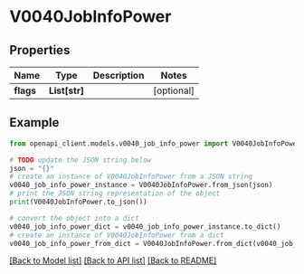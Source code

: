 # V0040JobInfoPower


## Properties

Name | Type | Description | Notes
------------ | ------------- | ------------- | -------------
**flags** | **List[str]** |  | [optional] 

## Example

```python
from openapi_client.models.v0040_job_info_power import V0040JobInfoPower

# TODO update the JSON string below
json = "{}"
# create an instance of V0040JobInfoPower from a JSON string
v0040_job_info_power_instance = V0040JobInfoPower.from_json(json)
# print the JSON string representation of the object
print(V0040JobInfoPower.to_json())

# convert the object into a dict
v0040_job_info_power_dict = v0040_job_info_power_instance.to_dict()
# create an instance of V0040JobInfoPower from a dict
v0040_job_info_power_from_dict = V0040JobInfoPower.from_dict(v0040_job_info_power_dict)
```
[[Back to Model list]](../README.md#documentation-for-models) [[Back to API list]](../README.md#documentation-for-api-endpoints) [[Back to README]](../README.md)



